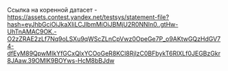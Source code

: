 Ссылка на коренной датасет - https://assets.contest.yandex.net/testsys/statement-file?hash=eyJhbGciOiJkaXIiLCJlbmMiOiJBMjU2R0NNIn0..gtHw-UhTnAMAC9OK.-O2zZRAE2zLf7Nq9oLSXu9qWScZLnCpVwz0OpeGe7P_o9AKtwGQzHdGV74-dfEyM89QpwMIkYfGCxQlxYCOoGeR8KCl8RjlzC0BFbykT6RlXLf0JEGBzGkr8JAaw.39OMlK9BOYws-HcM8bBJdw
